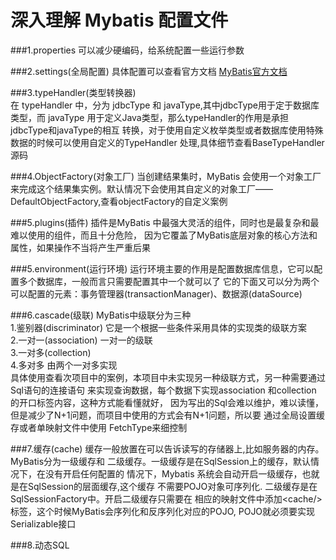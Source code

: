 # 深入理解 Mybatis 配置文件

###1.properties
可以减少硬编码，给系统配置一些运行参数

###2.settings(全局配置)
 具体配置可以查看官方文档 [MyBatis官方文档](https://mybatis.org/mybatis-3/zh/configuration.html)

###3.typeHandler(类型转换器)  
在 typeHandler 中，分为 jdbcType 和 javaType,其中jdbcType用于定于数据库类型，而
javaType 用于定义Java类型，那么typeHandler的作用是承担jdbcType和javaType的相互
转换，对于使用自定义枚举类型或者数据库使用特殊数据的时候可以使用自定义的TypeHandler
处理,具体细节查看BaseTypeHandler源码 


###4.ObjectFactory(对象工厂)
 当创建结果集时，MyBatis 会使用一个对象工厂来完成这个结果集实例。默认情况下会使用其自定义的对象工厂——
 DefaultObjectFactory,查看objectFactory的自定义案例
 
 
 ###5.plugins(插件)
 插件是MyBatis 中最强大灵活的组件，同时也是最复杂和最难以使用的组件，而且十分危险，
 因为它覆盖了MyBatis底层对象的核心方法和属性，如果操作不当将产生严重后果
 
 
 
 ###5.environment(运行环境)
 运行环境主要的作用是配置数据库信息，它可以配置多个数据库，一般而言只需要配置其中一个就可以了
 它的下面又可以分为两个可以配置的元素：事务管理器(transactionManager)、数据源(dataSource)

###6.cascade(级联)
MyBatis中级联分为三种  
1.鉴别器(discriminator) 它是一个根据一些条件采用具体的实现类的级联方案  
2.一对一(association) 一对一的级联  
3.一对多(collection)  
4.多对多 由两个一对多实现  
具体使用查看次项目中的案例，本项目中未实现另一种级联方式，另一种需要通过Sql语句的连接语句
来实现查询数据，每个数据下实现association 和collection 的开口标签内容，这种方式能看懂就好，
因为写出的Sql会难以维护，难以读懂，但是减少了N+1问题，而项目中使用的方式会有N+1问题，所以要
通过全局设置缓存或者单映射文件中使用 FetchType来细控制
  
###7.缓存(cache)
缓存一般放置在可以告诉读写的存储器上,比如服务器的内存。MyBatis分为一级缓存和
二级缓存。一级缓存是在SqlSession上的缓存，默认情况下，在没有开启任何配置的
情况下，Mybatis 系统会自动开启一级缓存，也就是在SqlSession的层面缓存,这个缓存
不需要POJO对象可序列化. 二级缓存是在SqlSessionFactory中。开启二级缓存只需要在
相应的映射文件中添加\<cache/>标签，这个时候MyBatis会序列化和反序列化对应的POJO,
POJO就必须要实现Serializable接口

###8.动态SQL
